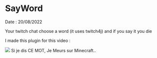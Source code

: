 # SayWord

Date : 20/08/2022

Your twitch chat choose a word (it uses twitch4j) and if you say it you die 

I made this plugin for this video :

[![](https://img.youtube.com/vi/K7wUNSCJcLE/0.jpg)](https://www.youtube.com/watch?v=K7wUNSCJcLE)
Si je dis CE MOT, Je Meurs sur Minecraft..
